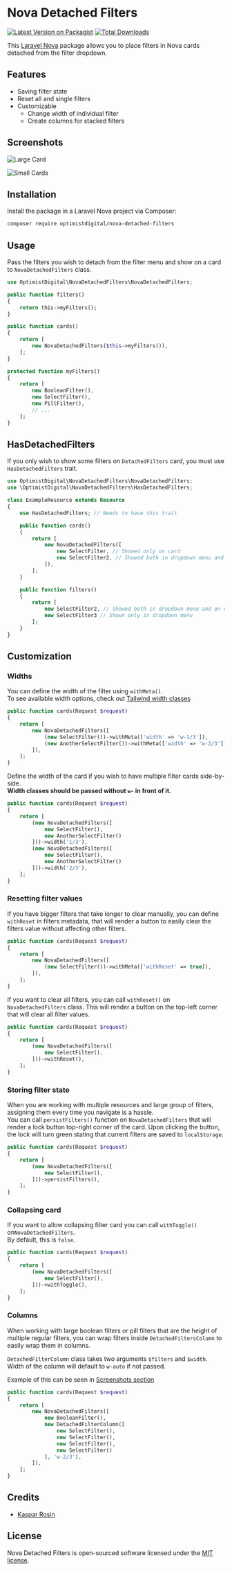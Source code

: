 # Nova Detached Filters

[![Latest Version on Packagist](https://img.shields.io/packagist/v/optimistdigital/nova-detached-filters.svg?style=flat-square)](https://packagist.org/packages/optimistdigital/nova-detached-filters)
[![Total Downloads](https://img.shields.io/packagist/dt/optimistdigital/nova-detached-filters.svg?style=flat-square)](https://packagist.org/packages/optimistdigital/nova-detached-filters)

This [Laravel Nova](https://nova.laravel.com/) package allows you to place filters in Nova cards detached from the filter dropdown.

## Features

- Saving filter state
- Reset all and single filters
- Customizable
  - Change width of individual filter
  - Create columns for stacked filters

## Screenshots

![Large Card](docs/Large.png)

![Small Cards](docs/Small.png)


## Installation

Install the package in a Laravel Nova project via Composer:

```bash
composer require optimistdigital/nova-detached-filters
```

## Usage

Pass the filters you wish to detach from the filter menu and show on a card to `NovaDetachedFilters` class.

```php
use OptimistDigital\NovaDetachedFilters\NovaDetachedFilters;

public function filters()
{
    return this->myFilters();
}

public function cards()
{
    return [
        new NovaDetachedFilters($this->myFilters()),
    ];
}

protected function myFilters()
{
    return [
        new BooleanFilter(),
        new SelectFilter(),
        new PillFilter(),
        // ...
    ];
}
```

## HasDetachedFilters
If you only wish to show some filters on `DetachedFilters` card, you must use `HasDetachedFilters` trait.

```php
use OptimistDigital\NovaDetachedFilters\NovaDetachedFilters;
use \OptimistDigital\NovaDetachedFilters\HasDetachedFilters;

class ExampleResource extends Resource
{
    use HasDetachedFilters; // Needs to have this trait

    public function cards()
    {
        return [
            new NovaDetachedFilters([
                new SelectFilter, // Showed only on card
                new SelectFilter2, // Showed both in dropdown menu and on card
            ]),
        ];
    }

    public function filters()
    {
        return [
            new SelectFilter2, // Showed both in dropdown menu and on card
            new SelectFilter3 // Shown only in dropdown menu
        ];
    }
}
```

## Customization

### Widths
You can define the width of the filter using `withMeta()`.  
To see available width options, check out [Tailwind width classes](https://tailwindcss.com/docs/width#app)

```php
public function cards(Request $request)
{
    return [
        new NovaDetachedFilters([
            (new SelectFilter())->withMeta(['width' => 'w-1/3']),
            (new AnotherSelectFilter())->withMeta(['width' => 'w-2/3']),
        ]),
    ];
}
```

Define the width of the card if you wish to have multiple filter cards side-by-side.  
**Width classes should be passed without `w-` in front of it.**

```php
public function cards(Request $request)
{
    return [
        (new NovaDetachedFilters([
            new SelectFilter(),
            new AnotherSelectFilter()
        ]))->width('1/3'),
        (new NovaDetachedFilters([
            new SelectFilter(),
            new AnotherSelectFilter()
        ]))->width('2/3'),
    ];
}
```

### Resetting filter values
If you have bigger filters that take longer to clear manually, you can define `withReset` in filters metadata, that will render a button to easily clear the filters value without affecting other filters.

```php
public function cards(Request $request)
{
    return [
        new NovaDetachedFilters([
            (new SelectFilter())->withMeta(['withReset' => true]),
        ]),
    ];
}
```

If you want to clear all filters, you can call `withReset()` on `NovaDetachedFilters` class. This will render a button on the top-left corner that will clear all filter values.
```php
public function cards(Request $request)
{
    return [
        (new NovaDetachedFilters([
            new SelectFilter(),
        ]))->withReset(),
    ];
}
```

### Storing filter state
When you are working with multiple resources and large group of filters, assigning them every time you navigate is a hassle.  
You can call `persistFilters()` function on `NovaDetachedFilters` that will render a lock button top-right corner of the card.
Upon clicking the button, the lock will turn green stating that current filters are saved to `localStorage`.

```php
public function cards(Request $request)
{
    return [
        (new NovaDetachedFilters([
            new SelectFilter(),
        ]))->persistFilters(),
    ];
}
```

### Collapsing card
If you want to allow collapsing filter card you can call `withToggle()` on`NovaDetachedFilters`.  
By default, this is `false`.

```php
public function cards(Request $request)
{
    return [
        (new NovaDetachedFilters([
            new SelectFilter(),
        ]))->withToggle(),
    ];
}
```

### Columns
When working with large boolean filters or pill filters that are the height of multiple regular filters, you can wrap filters inside `DetachedFiltersColumn` to easily wrap them in columns.

`DetachedFilterColumn` class takes two arguments `$filters` and `$width`.
Width of the column will default to `w-auto` if not passed.

Example of this can be seen in [Screenshots section](#Screenshots)

```php
public function cards(Request $request)
{
    return [
        new NovaDetachedFilters([
            new BooleanFilter(),
            new DetachedFilterColumn([
                new SelectFilter(),
                new SelectFilter(),
                new SelectFilter(),
                new SelectFilter()
            ], 'w-2/3'),
        ]),
    ];
}
```

## Credits

- [Kaspar Rosin](https://github.com/kasparrosin)

## License

Nova Detached Filters is open-sourced software licensed under the [MIT license](LICENSE.md).
